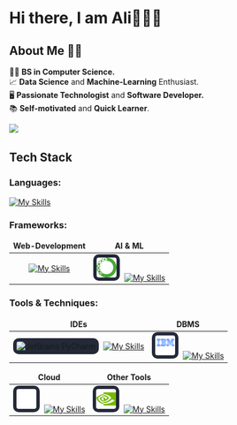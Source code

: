 # Hi there, I am Ali👋👨‍💻

## About Me 🙋‍♂️

🧑‍🎓 **BS in Computer Science.** <br>
📈 **Data Science** and **Machine-Learning** Enthusiast.<br>
🖥️ **Passionate Technologist** and **Software Developer.**<br>
📚 **Self-motivated** and **Quick Learner**.<br>

![](https://komarev.com/ghpvc/?username=AliAlmuhaysin)

## Tech Stack

### Languages:

[![My Skills](https://skillicons.dev/icons?i=py,r,php,cs,cpp,java&perline=6)]()

### Frameworks:

|Web-Development|AI & ML|
|:---:|:---:|
|[![My Skills](https://skillicons.dev/icons?i=dotnet,django,bootstrap)]()|<img id="badge" src="assets/anaconda.svg" title="Anaconda"/> [![My Skills](https://skillicons.dev/icons?i=tensorflow,pytorch)]()|


### Tools & Techniques:

|IDEs|DBMS|
|:---:|:---:|
|<img id="badge" src="https://resources.jetbrains.com/storage/products/company/brand/logos/PyCharm_icon.png" title="JetBrains PyCharm"/> [![My Skills](https://skillicons.dev/icons?i=visualstudio,vscode&perline=3)]()|<img id="badge" src="assets/db2.svg" title="IBM DB2"/> [![My Skills](https://skillicons.dev/icons?i=mysql,postgresql&perline=3)]()|


|Cloud|Other Tools|
|:---:|:---:|
|<img id="badge" src="assets/ibmcloud.svg" title="IBM Cloud"/> [![My Skills](https://skillicons.dev/icons?i=aws,azure&perline=3)]()|<img id="badge" src="assets/nvidia.svg" title="Nvidia CUDA ToolKit"/> [![My Skills](https://skillicons.dev/icons?i=git,github&perline=3)]()|


<style>
    #badge {
        background-color: #242938;
        padding:6px;
        border-radius: 10px;
        width:36px;
        margin-right: 4px;
    }
    #user-content-badge {
        background-color: #242938 !important;
        padding:6px !important;
        border-radius: 10px !important;
        width:36px !important;
        margin-right: 4px !important;
    }
    td, th {
        border: none!important;
    }
</style>
<!--
**AliAlmuhaysin/AliAlmuhaysin** is a ✨ _special_ ✨ repository because its `README.md` (this file) appears on your GitHub profile.
##
Here are some ideas to get you started:

- 🔭 I’m currently working on ...
- 🌱 I’m currently learning ...
- 👯 I’m looking to collaborate on ...
- 🤔 I’m looking for help with ...
- 💬 Ask me about ...
- 📫 How to reach me: ...
- 😄 Pronouns: ...
- ⚡ Fun fact: ...
-->